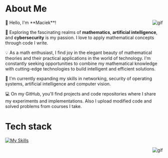 <!--### Hi there 👋-->

<!--
**Macsok/Macsok** is a ✨ _special_ ✨ repository because its `README.md` (this file) appears on your GitHub profile.

Here are some ideas to get you started:

- 🔭 I’m currently working on ...
- 🌱 I’m currently learning ...
- 👯 I’m looking to collaborate on ...
- 🤔 I’m looking for help with ...
- 💬 Ask me about ...
- 📫 How to reach me: ...
- 😄 Pronouns: ...
- ⚡ Fun fact: ...

🔭 Exploring the fascinating realms of machine learning, artificial intelligence, and data science is my passion. 
    I love to delve into complex problems, apply mathematical concepts, and uncover meaningful insights from data.

💡 As a math enthusiast, I find joy in the elegant beauty of mathematical theories and their practical applications in the world of technology. 
    I'm constantly seeking opportunities to combine my mathematical knowledge with cutting-edge technologies to build intelligent and efficient solutions.

🌱 I'm currently expanding my skills in various machine learning techniques, including deep learning, natural language processing, and computer vision. 
    I'm also honing my expertise in data analysis, visualization, and predictive modeling.

💻 On my GitHub, you'll find projects and code repositories where I share my experiments, implementations, and research in the field of ML, AI, and Data Science. 
    Also I'm putting here modified code from courses I'm taking.
    
🤝 I'm always open to collaborations, discussions, and learning from others in the community. Feel free to reach out to me for any interesting projects or opportunities.
-->

# **About Me**
<img align="right" src="https://i.pinimg.com/originals/66/90/05/66900582a3c8afe904c2f7e4d83bd4ac.gif" alt="gif">
👋 Hello, I'm **Maciek**!

🔭 Exploring the fascinating realms of **mathematics**, **artificial intelligence**, and **cybersecurity** is my passion. 
    I love to apply mathematical concepts through code I write.

💡 As a math enthusiast, I find joy in the elegant beauty of mathematical theories and their practical applications in the world of technology. 
    I'm constantly seeking opportunities to combine my mathematical knowledge with cutting-edge technologies to build intelligent and efficient solutions.

🌱 I'm currently expanding my skills in networking, security of operating systems, artificial intelligence and computer vision. 

💻 On my GitHub, you'll find projects and code repositories where I share my experiments and implementations. 
    Also I upload modified code and solved problems from courses I take.
    
# **Tech stack**
[![My Skills](https://skillicons.dev/icons?i=py,c,cpp,bash,vscode,git,latex)](https://skillicons.dev)


<img align="right" src="https://i.pinimg.com/originals/66/90/05/66900582a3c8afe904c2f7e4d83bd4ac.gif" alt="gif">
<div align="center">
</div>
